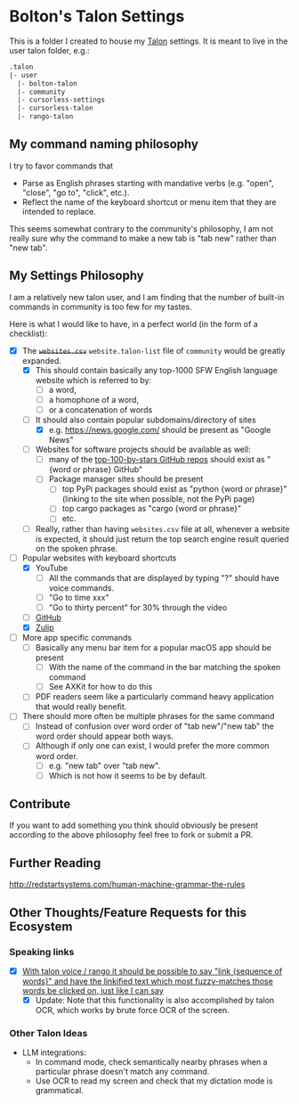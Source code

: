 
# Bolton's Talon Settings

This is a folder I created to house my [Talon](https://talon.wiki/) settings. It is meant to live in the user talon folder, e.g.:

```txt
.talon
|- user
  |- bolton-talon
  |- community
  |- cursorless-settings
  |- cursorless-talon
  |- rango-talon
```

## My command naming philosophy

I try to favor commands that 

* Parse as English phrases starting with mandative verbs (e.g. "open", "close", "go to", "click", etc.).
* Reflect the name of the keyboard shortcut or menu item that they are intended to replace.

This seems somewhat contrary to the community's philosophy, I am not really sure why the command to make a new tab is "tab new" rather than "new tab".

## My Settings Philosophy

I am a relatively new talon user, and I am finding that the number of built-in commands in community is too few for my tastes. 

Here is what I would like to have, in a perfect world (in the form of a checklist):

- [X] The ~~`websites.csv`~~ `website.talon-list` file of `community` would be greatly expanded.
  - [X] This should contain basically any top-1000 SFW English language website which is referred to by:
    - [ ] a word,
    - [ ] a homophone of a word,
    - [ ] or a concatenation of words
  - [ ] It should also contain popular subdomains/directory of sites
    - [X] e.g. <https://news.google.com/> should be present as "Google News"
  - [ ] Websites for software projects should be available as well:
    - [ ] many of the [top-100-by-stars GitHub repos](https://github.com/EvanLi/Github-Ranking/blob/master/Top100/Top-100-stars.md) should exist as "{word or phrase} GitHub"
    - [ ] Package manager sites should be present
      - [ ] top PyPi packages should exist as "python {word or phrase}" (linking to the site when possible, not the PyPi page)
      - [ ] top cargo packages as "cargo {word or phrase}"
      - [ ] etc.
  - [ ] Really, rather than having `websites.csv` file at all, whenever a website is expected, it should just return the top search engine result queried on the spoken phrase.
- [ ] Popular websites with keyboard shortcuts
  - [X] YouTube
    - [ ] All the commands that are displayed by typing "?" should have voice commands.
    - [ ] "Go to time xxx"
    - [ ] "Go to thirty percent" for 30% through the video
  - [ ] [GitHub](https://docs.github.com/en/desktop/overview/github-desktop-keyboard-shortcuts)
  - [X] [Zulip](https://zulip.com/help/keyboard-shortcuts)
- [ ] More app specific commands
  - [ ] Basically any menu bar item for a popular macOS app should be present
    - [ ] With the name of the command in the bar matching the spoken command
    - [ ] See AXKit for how to do this
  - [ ] PDF readers seem like a particularly command heavy application that would really benefit.
- [ ] There should more often be multiple phrases for the same command
  - [ ] Instead of confusion over word order of "tab new"/"new tab" the word order should appear both ways.
  - [ ] Although if only one can exist, I would prefer the more common word order.
    - [ ] e.g. "new tab" over "tab new".
    - [ ] Which is not how it seems to be by default.

## Contribute

If you want to add something you think should obviously be present according to the above philosophy feel free to fork or submit a PR.

## Further Reading

<http://redstartsystems.com/human-machine-grammar-the-rules>

## Other Thoughts/Feature Requests for this Ecosystem

### Speaking links

- [X] [With talon voice / rango it should be possible to say "link {sequence of words}" and have the linkified text which most fuzzy-matches those words be clicked on, just like I can say](https://github.com/david-tejada/rango/issues/267)
  - [X] Update: Note that this functionality is also accomplished by talon OCR, which works by brute force OCR of the screen.

### Other Talon Ideas

- LLM integrations:
  - In command mode, check semantically nearby phrases when a particular phrase doesn't match any command.
  - Use OCR to read my screen and check that my dictation mode is grammatical.
